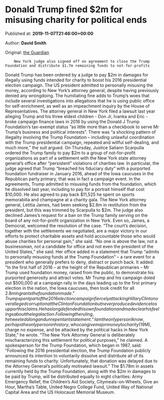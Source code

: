 
# Donald Trump fined $2m for misusing charity for political ends

Published at: **2019-11-07T21:46:00+00:00**

Author: **David Smith**

Original: [the Guardian](https://www.theguardian.com/us-news/2019/nov/07/donald-trump-charity-foundation-misuse-lawsuit)


        New York judge also signed off on agreement to close the Trump Foundation and distribute $1.7m remaining funds to not-for-profits
      
Donald Trump has been ordered by a judge to pay $2m in damages for illegally using funds intended for charity to boost his 2016 presidential election campaign.
The US president admitted to personally misusing the money, according to New York’s attorney general, despite having previously denied any wrongdoing.
The humiliating fine adds to Trump’s woes that include several investigations into allegations that he is using public office for self-enrichment, as well as an impeachment inquiry by the House of Representatives.
The attorney general in New York filed a lawsuit last year alleging Trump and his three eldest children - Don Jr, Ivanka and Eric - broke campaign finance laws in 2016 by using the Donald J Trump Foundation’s tax-exempt status “as little more than a checkbook to serve Mr Trump’s business and political interests”.
There was “a shocking pattern of illegality involving the Trump Foundation – including unlawful coordination with the Trump presidential campaign, repeated and willful self-dealing, and much more,” the suit argued.
On Thursday, Justice Saliann Scarpulla ordered the Trump family to pay $2m to a group of not-for-profit organizations as part of a settlement with the New York state attorney general’s office after “persistent” violations of charities law.
In particular, the judge agreed that Trump “breached his fiduciary duty” with a purported foundation fundraiser in January 2016, ahead of the Iowa caucuses in the Republican party primary, that was in fact a campaign event.
In the agreements, Trump admitted to misusing funds from the foundation, which he dissolved last year, including to pay for a portrait himself that cost $10,000. He also agreed to pay back $11,525 he spent on sports memorabilia and champagne at a charity gala.
The New York attorney general, Letitia James, had been seeking $2.8m in restitution from the president, but this was trimmed by Scarpulla to $2m. The judge also declined James’s request for a ban on the Trump family serving on the board of any not-for-profit organization in New York.
Even so, James, a Democrat, welcomed the resolution of the case. “The court’s decision, together with the settlements we negotiated, are a major victory in our efforts to protect charitable assets and hold accountable those who would abuse charities for personal gain,” she said.
“No one is above the law, not a businessman, not a candidate for office and not even the president of the United States,” she said.
Her office added in a statement that Trump “admits to personally misusing funds at the Trump Foundation” – a rare event for a president who generally prefers to deny, distract or punch back.
It added: “In the first half of 2016 – at the height of the Republican primaries – Mr Trump used foundation money, raised from the public, to demonstrate his purported generosity and attract votes. Mr Trump and his campaign doled out $500,000 at a campaign rally in the days leading up to the first primary election in the nation, the Iowa caucuses, then took credit for all $2.8m in grants the foundation made.”
Trump spent part of the 2016 election campaign fiercely attacking Hillary Clinton over alleged corruption at the Clinton Foundation but never produced evidence to support his claims.
He has long defended his own foundation and made clear his feelings about the legal action.
Following the ruling, he tweeted a long and unrepentant statement. “I am the only person I know, perhaps the only person in history, who can give major money to charity ($19M), charge no expense, and be attacked by the political hacks in New York State,” he wrote.
“The New York Attorney General is deliberately mischaracterizing this settlement for political purposes,” he claimed.
A spokesperson for the Trump Foundation, which began in 1987, said: “Following the 2016 presidential election, the Trump Foundation publicly announced its intention to voluntarily dissolve and distribute all of its remaining funds to charity. Unfortunately, that donation was delayed due to the Attorney General’s politically motivated lawsuit.”
The $1.78m in assets currently held by the Trump Foundation, along with the $2m in damages to be paid by Trump, will be distributed equally to eight charities: Army Emergency Relief, the Children’s Aid Society, Citymeals-on-Wheels, Give an Hour, Martha’s Table, United Negro College Fund, United Way of National Capital Area and the US Holocaust Memorial Museum.
